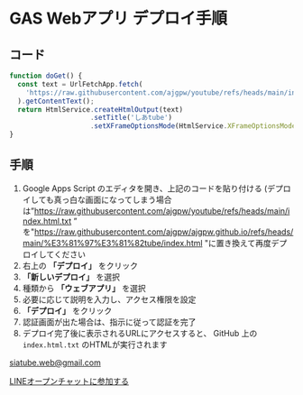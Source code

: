 
# GAS Webアプリ デプロイ手順

## コード

```javascript
function doGet() {
  const text = UrlFetchApp.fetch(
    'https://raw.githubusercontent.com/ajgpw/youtube/refs/heads/main/index.html.txt'
  ).getContentText();
  return HtmlService.createHtmlOutput(text)
                    .setTitle('しあtube')
                    .setXFrameOptionsMode(HtmlService.XFrameOptionsMode.ALLOWALL);
}
````

## 手順

1. Google Apps Script のエディタを開き、上記のコードを貼り付ける (デプロイしても真っ白な画面になってしまう場合は”https://raw.githubusercontent.com/ajgpw/youtube/refs/heads/main/index.html.txt ” を"https://raw.githubusercontent.com/ajgpw/ajgpw.github.io/refs/heads/main/%E3%81%97%E3%81%82tube/index.html "に置き換えて再度デプロイしてください
2. 右上の **「デプロイ」** をクリック
3. **「新しいデプロイ」** を選択
4. 種類から **「ウェブアプリ」** を選択
5. 必要に応じて説明を入力し、アクセス権限を設定
6. **「デプロイ」** をクリック
7. 認証画面が出た場合は、指示に従って認証を完了
8. デプロイ完了後に表示されるURLにアクセスすると、
   GitHub 上の `index.html.txt` のHTMLが実行されます



siatube.web@gmail.com


[LINEオープンチャットに参加する](https://line.me/ti/g2/vCj1dWEoRZTALbC0n1w53si3-KJ8OTXnfjV6aw?utm_source=invitation&utm_medium=link_copy&utm_campaign=default)
